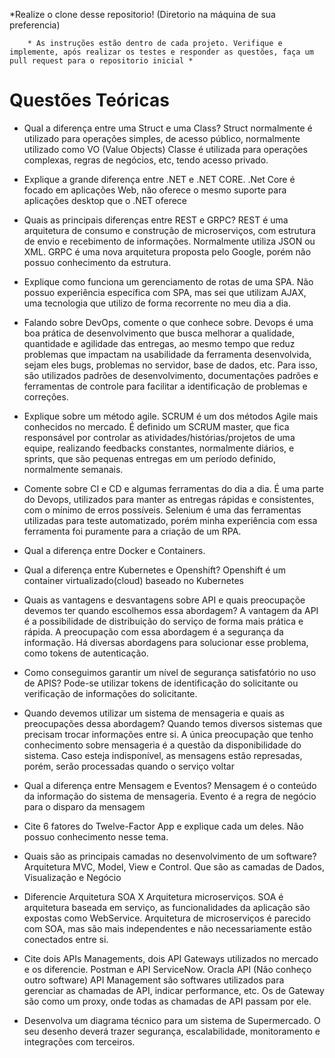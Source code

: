 *Realize o clone desse repositorio! (Diretorio na máquina de sua preferencia)

		* As instruções estão dentro de cada projeto. Verifique e implemente, após realizar os testes e responder as questões, faça um pull request para o repositorio inicial *

# Questões Teóricas

* Qual a diferença entre uma Struct e uma Class?
Struct normalmente é utilizado para operações simples, de acesso público, normalmente utilizado como VO (Value Objects)
Classe é utilizada para operações complexas, regras de negócios, etc, tendo acesso privado.

* Explique a grande diferença entre .NET e .NET CORE.
.Net Core é focado em aplicações Web, não oferece o mesmo suporte para aplicações desktop que o .NET oferece

* Quais as principais diferenças entre REST e GRPC?
REST é uma arquitetura de consumo e construção de microserviços, com estrutura de envio e recebimento de informações. Normalmente utiliza JSON ou XML.
GRPC é uma nova arquitetura proposta pelo Google, porém não possuo conhecimento da estrutura.

* Explique como funciona um gerenciamento de rotas de uma SPA.
Não possuo experiência específica com SPA, mas sei que utilizam AJAX, uma tecnologia que utilizo de forma recorrente no meu dia a dia.

* Falando sobre DevOps, comente o que conhece sobre.
Devops é uma boa prática de desenvolvimento que busca melhorar a qualidade, quantidade e agilidade das entregas, ao mesmo tempo que reduz problemas que impactam na usabilidade da ferramenta desenvolvida, sejam eles bugs, problemas no servidor, base de dados, etc. Para isso, são utilizados padrões de desenvolvimento, documentações padrões e ferramentas de controle para facilitar a identificação de problemas e correções.

* Explique sobre um método agile.
SCRUM é um dos métodos Agile mais conhecidos no mercado. É definido um SCRUM master, que fica responsável por controlar as atividades/histórias/projetos de uma equipe, realizando feedbacks constantes, normalmente diários, e sprints, que são pequenas entregas em um período definido, normalmente semanais.

* Comente sobre CI e CD e algumas ferramentas do dia a dia.
É uma parte do Devops, utilizados para manter as entregas rápidas e consistentes, com o mínimo de erros possíveis. Selenium é uma das ferramentas utilizadas para teste automatizado, porém minha experiência com essa ferramenta foi puramente para a criação de um RPA.

* Qual a diferença entre Docker e Containers.

* Qual a diferença entre Kubernetes e Openshift?
Openshift é um container virtualizado(cloud) baseado no Kubernetes

* Quais as vantagens e desvantagens sobre API e quais preocupaçõe devemos ter quando escolhemos essa abordagem?
A vantagem da API é a possibilidade de distribuição do serviço de forma mais prática e rápida. A preocupação com essa abordagem é a segurança da informação. Há diversas abordagens para solucionar esse problema, como tokens de autenticação.

* Como conseguimos garantir um nível de segurança satisfatório no uso de APIS?
Pode-se utilizar tokens de identificação do solicitante ou verificação de informações do solicitante.

* Quando devemos utilizar um sistema de mensageria e quais as preocupações dessa abordagem?
Quando temos diversos sistemas que precisam trocar informações entre si. A única preocupação que tenho conhecimento sobre mensageria é a questão da disponibilidade do sistema. Caso esteja indisponível, as mensagens estão represadas, porém, serão processadas quando o serviço voltar

* Qual a diferença entre Mensagem e Eventos?
Mensagem é o conteúdo da informação do sistema de mensageria. Evento é a regra de negócio para o disparo da mensagem

* Cite 6 fatores do Twelve-Factor App e explique cada um deles.
Não possuo conhecimento nesse tema. 

* Quais são as principais camadas no desenvolvimento de um software?
Arquitetura MVC, Model, View e Control. Que são as camadas de Dados, Visualização e Negócio

* Diferencie Arquitetura SOA X Arquitetura microserviços.
SOA é arquitetura baseada em serviço, as funcionalidades da aplicação são expostas como WebService. Arquitetura de microserviços é parecido com SOA, mas são mais independentes e não necessariamente estão conectados entre si.

* Cite dois APIs Managements, dois API Gateways utilizados no mercado e os diferencie.
Postman e API ServiceNow.
Oracla API (Não conheço outro software)
API Management são softwares utilizados para gerenciar as chamadas de API, indicar performance, etc. Os de Gateway são como um proxy, onde todas as chamadas de API passam por ele.
* Desenvolva um diagrama técnico para um sistema de Supermercado. O seu desenho deverá trazer segurança, escalabilidade, monitoramento e integrações com terceiros.

